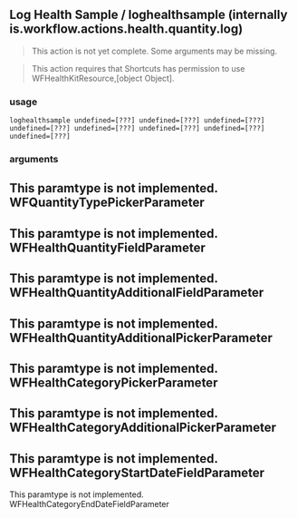 
## Log Health Sample / loghealthsample (internally is.workflow.actions.health.quantity.log)

> This action is not yet complete. Some arguments may be missing.


> This action requires that Shortcuts has permission to use WFHealthKitResource,[object Object].

### usage
`loghealthsample undefined=[???] undefined=[???] undefined=[???] undefined=[???] undefined=[???] undefined=[???] undefined=[???] undefined=[???]`

### arguments
This paramtype is not implemented. WFQuantityTypePickerParameter
---
This paramtype is not implemented. WFHealthQuantityFieldParameter
---
This paramtype is not implemented. WFHealthQuantityAdditionalFieldParameter
---
This paramtype is not implemented. WFHealthQuantityAdditionalPickerParameter
---
This paramtype is not implemented. WFHealthCategoryPickerParameter
---
This paramtype is not implemented. WFHealthCategoryAdditionalPickerParameter
---
This paramtype is not implemented. WFHealthCategoryStartDateFieldParameter
---
This paramtype is not implemented. WFHealthCategoryEndDateFieldParameter
